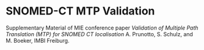 # SNOMED-CT MTP Validation
Supplementary Material of MIE conference paper _Validation of Multiple Path Translation (MTP)  for SNOMED CT localisation_  A. Prunotto, S. Schulz, and M. Boeker, IMBI Freiburg.
